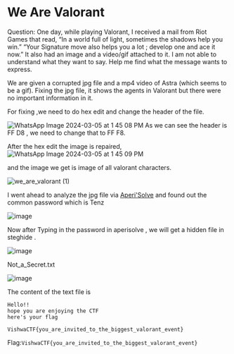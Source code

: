 # We Are Valorant
Question: One day, while playing Valorant, I received a mail from Riot Games that read,
“In a world full of light, sometimes the shadows help you win.” “Your Signature move also helps you a lot ; develop one and ace it now.”
It also had an image and a video/gif attached to it. I am not able to understand what they want to say. Help me find what the message wants to express.

We are given a corrupted jpg file and a mp4 video of Astra (which seems to be a gif). 
Fixing the jpg file, it shows the agents in Valorant but there were no important information in it.

For fixing ,we need to do hex edit and change the header of the file.

![WhatsApp Image 2024-03-05 at 1 45 08 PM](https://github.com/PSrujanReddy/OnlineCTF-Writeups/assets/118731259/364fb388-8d0a-477f-84dc-bb46e147af28)
As we can see the header is FF D8 , we need to change that to FF F8.

After the hex edit the image is repaired,
![WhatsApp Image 2024-03-05 at 1 45 09 PM](https://github.com/PSrujanReddy/OnlineCTF-Writeups/assets/118731259/51f5c2be-6688-4548-93a2-117ef5c46b9d)

and the image we get is image of all valorant characters.

![we_are_valorant (1)](https://github.com/PSrujanReddy/OnlineCTF-Writeups/assets/118731259/d7e2cc90-2ce7-4019-a6b9-1f47bfe5c508)

I went ahead to analyze the jpg file via [Aperi'Solve](https://www.aperisolve.com/) and found out the common password which is Tenz

![image](https://github.com/PSrujanReddy/OnlineCTF-Writeups/assets/118731259/c31f199b-6b1d-4316-879a-d3b3f43a8ac9)

Now after Typing in the password in aperisolve , we will get a  hidden file in steghide .

![image](https://github.com/PSrujanReddy/OnlineCTF-Writeups/assets/118731259/fc491055-d0a8-4cd2-bfe6-1818e1d1e55e)

Not_a_Secret.txt

![image](https://github.com/PSrujanReddy/OnlineCTF-Writeups/assets/118731259/1940f11a-4578-4ab3-b5ff-98264dd2cfbe)

The content of the text file is 
```
Hello!!
hope you are enjoying the CTF
here's your flag

VishwaCTF{you_are_invited_to_the_biggest_valorant_event}
```

Flag:`VishwaCTF{you_are_invited_to_the_biggest_valorant_event}`





 

